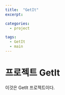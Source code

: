 ```yaml
---
title:  "GetIt"
excerpt: 

categories:
  - project

tags:
  - GetIt
  - main
---
```


# 프로젝트 GetIt

이것은 GetIt 프로젝트이다.

